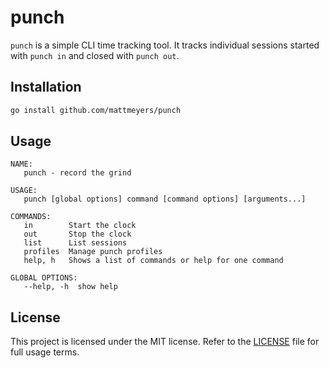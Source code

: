 # punch

`punch` is a simple CLI time tracking tool.
It tracks individual sessions started with `punch in` and closed with `punch out`.

## Installation

```sh
go install github.com/mattmeyers/punch
```

## Usage

```
NAME:
   punch - record the grind

USAGE:
   punch [global options] command [command options] [arguments...]

COMMANDS:
   in        Start the clock
   out       Stop the clock
   list      List sessions
   profiles  Manage punch profiles
   help, h   Shows a list of commands or help for one command

GLOBAL OPTIONS:
   --help, -h  show help
```

## License

This project is licensed under the MIT license.
Refer to the [LICENSE](./LICENSE) file for full usage terms.

